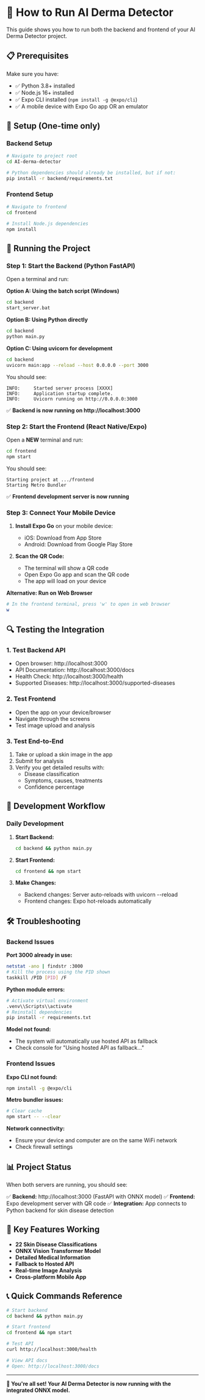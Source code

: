# 🚀 How to Run AI Derma Detector

This guide shows you how to run both the backend and frontend of your AI Derma Detector project.

## 📋 Prerequisites

Make sure you have:
- ✅ Python 3.8+ installed
- ✅ Node.js 16+ installed  
- ✅ Expo CLI installed (`npm install -g @expo/cli`)
- ✅ A mobile device with Expo Go app OR an emulator

## 🔧 Setup (One-time only)

### Backend Setup
```bash
# Navigate to project root
cd AI-derma-detector

# Python dependencies should already be installed, but if not:
pip install -r backend/requirements.txt
```

### Frontend Setup
```bash
# Navigate to frontend
cd frontend

# Install Node.js dependencies
npm install
```

## 🚀 Running the Project

### Step 1: Start the Backend (Python FastAPI)

Open a terminal and run:

**Option A: Using the batch script (Windows)**
```bash
cd backend
start_server.bat
```

**Option B: Using Python directly**
```bash
cd backend
python main.py
```

**Option C: Using uvicorn for development**
```bash
cd backend
uvicorn main:app --reload --host 0.0.0.0 --port 3000
```

You should see:
```
INFO:     Started server process [XXXX]
INFO:     Application startup complete.
INFO:     Uvicorn running on http://0.0.0.0:3000
```

✅ **Backend is now running on http://localhost:3000**

### Step 2: Start the Frontend (React Native/Expo)

Open a **NEW** terminal and run:

```bash
cd frontend
npm start
```

You should see:
```
Starting project at .../frontend
Starting Metro Bundler
```

✅ **Frontend development server is now running**

### Step 3: Connect Your Mobile Device

1. **Install Expo Go** on your mobile device:
   - iOS: Download from App Store
   - Android: Download from Google Play Store

2. **Scan the QR Code:**
   - The terminal will show a QR code
   - Open Expo Go app and scan the QR code
   - The app will load on your device

**Alternative: Run on Web Browser**
```bash
# In the frontend terminal, press 'w' to open in web browser
w
```

## 🔍 Testing the Integration

### 1. Test Backend API
- Open browser: http://localhost:3000
- API Documentation: http://localhost:3000/docs
- Health Check: http://localhost:3000/health
- Supported Diseases: http://localhost:3000/supported-diseases

### 2. Test Frontend
- Open the app on your device/browser
- Navigate through the screens
- Test image upload and analysis

### 3. Test End-to-End
1. Take or upload a skin image in the app
2. Submit for analysis
3. Verify you get detailed results with:
   - Disease classification
   - Symptoms, causes, treatments
   - Confidence percentage

## 📱 Development Workflow

### Daily Development
1. **Start Backend:**
   ```bash
   cd backend && python main.py
   ```

2. **Start Frontend:**
   ```bash
   cd frontend && npm start
   ```

3. **Make Changes:**
   - Backend changes: Server auto-reloads with uvicorn --reload
   - Frontend changes: Expo hot-reloads automatically

## 🛠️ Troubleshooting

### Backend Issues

**Port 3000 already in use:**
```bash
netstat -ano | findstr :3000
# Kill the process using the PID shown
taskkill /PID [PID] /F
```

**Python module errors:**
```bash
# Activate virtual environment
.venv\\Scripts\\activate
# Reinstall dependencies
pip install -r requirements.txt
```

**Model not found:**
- The system will automatically use hosted API as fallback
- Check console for "Using hosted API as fallback..."

### Frontend Issues

**Expo CLI not found:**
```bash
npm install -g @expo/cli
```

**Metro bundler issues:**
```bash
# Clear cache
npm start -- --clear
```

**Network connectivity:**
- Ensure your device and computer are on the same WiFi network
- Check firewall settings

## 📊 Project Status

When both servers are running, you should see:

✅ **Backend:** http://localhost:3000 (FastAPI with ONNX model)
✅ **Frontend:** Expo development server with QR code
✅ **Integration:** App connects to Python backend for skin disease detection

## 🎯 Key Features Working

- **22 Skin Disease Classifications**
- **ONNX Vision Transformer Model**
- **Detailed Medical Information**
- **Fallback to Hosted API**
- **Real-time Image Analysis**
- **Cross-platform Mobile App**

## 📞 Quick Commands Reference

```bash
# Start backend
cd backend && python main.py

# Start frontend  
cd frontend && npm start

# Test API
curl http://localhost:3000/health

# View API docs
# Open: http://localhost:3000/docs
```

---

**🎉 You're all set! Your AI Derma Detector is now running with the integrated ONNX model.**
